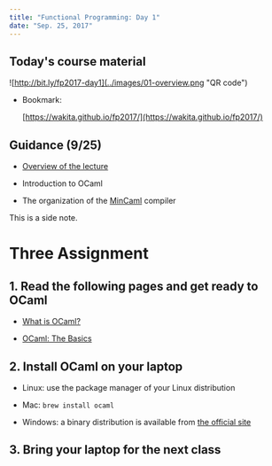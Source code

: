 ```yaml
---
title: "Functional Programming: Day 1"
date: "Sep. 25, 2017"
---
```


## Today's course material

![http://bit.ly/fp2017-day1](../images/01-overview.png "QR code")

- Bookmark:

    [https://wakita.github.io/fp2017/](https://wakita.github.io/fp2017/)

## Guidance (9/25)

- [Overview of the lecture](http://www.ocw.titech.ac.jp/index.php?module=General&action=T0300&GakubuCD=4&GakkaCD=342323&KeiCD=23&course=23&KougiCD=201704054&Nendo=2017&lang=EN&vid=03)

- Introduction to OCaml

- The organization of the [MinCaml](http://esumii.github.io/min-caml/index-e.html) compiler

<div class="notes">
This is a side note.
</div>

# Three Assignment

## 1. Read the following pages and get ready to OCaml

- [What is OCaml?](http://ocaml.org/learn/description.html)

- [OCaml: The Basics](http://ocaml.org/learn/tutorials/basics.html)

## 2. Install OCaml on your laptop

- Linux: use the package manager of your Linux distribution

- Mac: `brew install ocaml`

- Windows: a binary distribution is available from [the official site](http://protz.github.io/ocaml-installer/)

## 3. Bring your laptop for the next class
